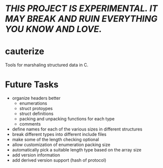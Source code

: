 # *THIS PROJECT IS EXPERIMENTAL. IT MAY BREAK AND RUIN EVERYTHING YOU KNOW AND LOVE.*

# cauterize

Tools for marshaling structured data in C.

Future Tasks
============

* organize headers better
  * enumerations
  * struct protoypes
  * struct definitions
  * packing and unpacking functions for each type
  * comments
* define names for each of the various sizes in different structures
* break different types into different include files
* make some of the length checking optional
* allow customization of enumeration packing size
* automatically pick a suitable length type based on the array size
* add version information
* add derived version support (hash of protocol)
